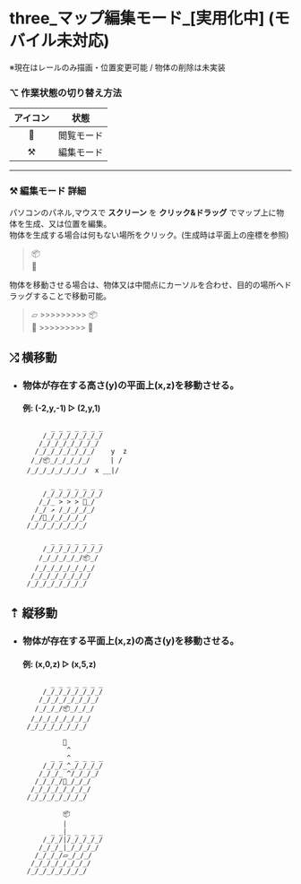 # three_マップ編集モード_[実用化中] (モバイル未対応)

※現在はレールのみ描画・位置変更可能 / 物体の削除は未実装

### ⌥ 作業状態の切り替え方法

| アイコン |  状態  |
|:------:|:------:|
| 🎦 |  閲覧モード |
| ⚒️  |  編集モード |

---

### ⚒️ 編集モード 詳細
パソコンのパネル,マウスで **スクリーン** を **クリック&ドラッグ** でマップ上に物体を生成、又は位置を編集。<br>
物体を生成する場合は何もない場所をクリック。(生成時は平面上の座標を参照)

> 📦<br>🔺

物体を移動させる場合は、物体又は中間点にカーソルを合わせ、目的の場所へドラッグすることで移動可能。<br>

>⏥ >>>>>>>>> 📦<br>🔺 >>>>>>>>> 🔺

## ⤮ 横移動
- ### 物体が存在する高さ(y)の平面上(x,z)を移動させる。

    #### 例: (-2,y,-1) ▷ (2,y,1)
    ```
           _ _ _ _ _ _ _
         /_/_/_/_/_/_/_/
        /_/_/_/_/_/_/_/
       /_/_/_/_/_/_/_/    y  z
      /_/📦_/_/_/_/_/     | /
     /_/_/_/_/_/_/_/  x __|/
    ```

    ```
           _ _ _ _ _ _ _
         /_/_/_/_/_/_/_/
        /_/_ > > > 🔺_/
       /_/ ↗︎ /_/_/_/_/
      /_/🔺_/_/_/_/_/
     /_/_/_/_/_/_/_/
    ```

    ```
           _ _ _ _ _ _ _
         /_/_/_/_/_/_/_/
        /_/_/_/_/_/📦_/
       /_/_/_/_/_/_/_/
      /_/_/_/_/_/_/_/ 
     /_/_/_/_/_/_/_/
    ```

## ⇡ 縦移動
- ### 物体が存在する平面上(x,z)の高さ(y)を移動させる。 

    #### 例: (x,0,z) ▷ (x,5,z)
    ```
           _ _ _ _ _ _ _
         /_/_/_/_/_/_/_/
        /_/_/_/_/_/_/_/
       /_/_/_/📦_/_/_/
      /_/_/_/_/_/_/_/
     /_/_/_/_/_/_/_/
    ```
    ```
              🔺
               ^
           _ _ ^ _ _ _ _
         /_/_/_^_/_/_/_/
        /_/_/_ ^/_/_/_/
       /_/_/_/🔺_/_/_/
      /_/_/_/_/_/_/_/
     /_/_/_/_/_/_/_/
    ```
    ```
              📦
              |
           _ _|_ _ _ _ _
         /_/_/|/_/_/_/_/
        /_/_/_|_/_/_/_/
       /_/_/_/⏥_/_/_/
      /_/_/_/_/_/_/_/
     /_/_/_/_/_/_/_/
    ```